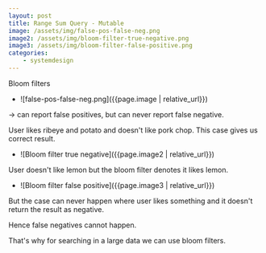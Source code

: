 ```yaml
---
layout: post
title: Range Sum Query - Mutable
image: /assets/img/false-pos-false-neg.png
image2: /assets/img/bloom-filter-true-negative.png
image3: /assets/img/bloom-filter-false-positive.png
categories: 
    - systemdesign
---
```


Bloom filters 

- ![false-pos-false-neg.png]({{page.image | relative_url}})

-> can report false positives, but can never report false negative. 


User likes ribeye and potato and doesn't like pork chop.
This case gives us correct result.
- ![Bloom filter true negative]({{page.image2 | relative_url}})


User doesn't like lemon but the bloom filter denotes it likes lemon.
- ![Bloom filter false positive]({{page.image3 | relative_url}})

But the case can never happen where user likes something and it doesn't return the result as negative.

Hence false negatives cannot happen.


That's why for searching in a large data we can use bloom filters.